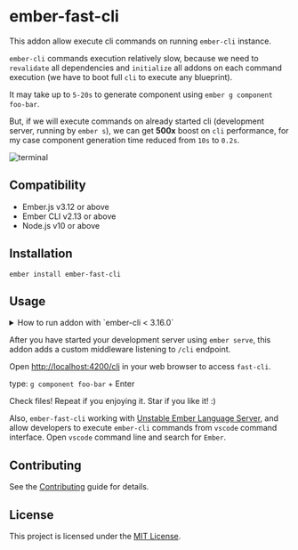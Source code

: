 ember-fast-cli
==============================================================================

This addon allow execute cli commands on running `ember-cli` instance.

`ember-cli` commands execution relatively slow, because we need to `revalidate` all dependencies and `initialize` all addons on each command execution (we have to boot full `cli` to execute any blueprint).

It may take up to `5-20s` to generate component using `ember g component foo-bar`.

But, if we will execute commands on already started cli (development server, running by `ember s`), we can get __500x__ boost on `cli` performance, for my case component generation time reduced from `10s` to `0.2s`.


![terminal](previews/terminal.png)



Compatibility
------------------------------------------------------------------------------

* Ember.js v3.12 or above
* Ember CLI v2.13 or above
* Node.js v10 or above


Installation
------------------------------------------------------------------------------

```
ember install ember-fast-cli
```


Usage
------------------------------------------------------------------------------

<details>
  <summary>How to run addon with `ember-cli < 3.16.0`</summary>
  
edit `node_modules/ember-cli/lib/cli/index.js` and add one line

```js
cli.env = environment; // <-- we need to add this line
```

[here:](https://github.com/ember-cli/ember-cli/blob/7d80dbf3a28f23044c1c7544db6f7ca3792185a3/lib/cli/index.js#L145)


```js
  let environment = {
    tasks: loadTasks(),
    cliArgs: options.cliArgs,
    commands: loadCommands(),
    project,
    settings: merge(defaultUpdateCheckerOptions, config.getAll()),
  };

  cli.env = environment; // <-- we need to add this line

  return cli.run(environment).finally(() => willInterruptProcess.release());
```

</details>



After you have started your development server using `ember serve`, this addon adds a custom middleware listening to `/cli` endpoint. 

Open [http://localhost:4200/cli](http://localhost:4200/cli) in your web browser to access `fast-cli`.

type: `g component foo-bar` + Enter

Check files! Repeat if you enjoying it. Star if you like it! :)

Also, `ember-fast-cli` working with [Unstable Ember Language Server](https://marketplace.visualstudio.com/items?itemName=lifeart.vscode-ember-unstable), and allow developers to execute `ember-cli` commands from `vscode` command interface. Open `vscode` command line and search for `Ember`.

Contributing
------------------------------------------------------------------------------

See the [Contributing](CONTRIBUTING.md) guide for details.


License
------------------------------------------------------------------------------

This project is licensed under the [MIT License](LICENSE.md).
